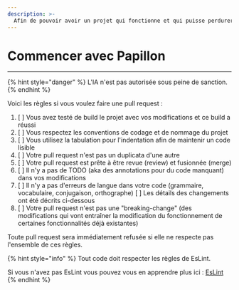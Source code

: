 ```yaml
---
description: >-
  Afin de pouvoir avoir un projet qui fonctionne et qui puisse perdurer dans le temps, merci de respecter ces quelques règles simples.
---
```


# Commencer avec Papillon

***

{% hint style="danger" %}
L'IA n'est pas autorisée sous peine de sanction.
{% endhint %}

Voici les règles si vous voulez faire une pull request :

1. \[ ] Vous avez testé de build le projet avec vos modifications et ce build a réussi
2. \[ ] Vous respectez les conventions de codage et de nommage du projet
3. \[ ] Vous utilisez la tabulation pour l'indentation afin de maintenir un code lisible
4. \[ ] Votre pull request n'est pas un duplicata d'une autre
5. \[ ] Votre pull request est prête à être revue (review) et fusionnée (merge)
6. \[ ] Il n'y a pas de TODO (aka des annotations pour du code manquant) dans vos modifications
7. \[ ] Il n'y a pas d'erreurs de langue dans votre code (grammaire, vocabulaire, conjugaison, orthographe) \[ ] Les détails des changements ont été décrits ci-dessous
8. \[ ] Votre pull request n'est pas une "breaking-change" (des modifications qui vont entraîner la modification du fonctionnement de certaines fonctionnalités déjà existantes)

Toute pull request sera immédiatement refusée si elle ne respecte pas l'ensemble de ces règles.

{% hint style="info" %}
Tout code doit respecter les règles de EsLint.

Si vous n'avez pas EsLint vous pouvez vous en apprendre plus ici : [EsLint](https://eslint.org/docs/latest/use/getting-started)
{% endhint %}
